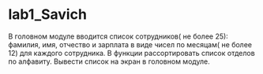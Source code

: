 lab1_Savich
===========
В головном модуле вводится список сотрудников( не более 25):
фамилия, имя, отчество и зарплата в виде чисел по месяцам( не более
12) для каждого сотрудника. В функции рассортировать список отделов
по алфавиту. Вывести список на экран в головном модуле.

